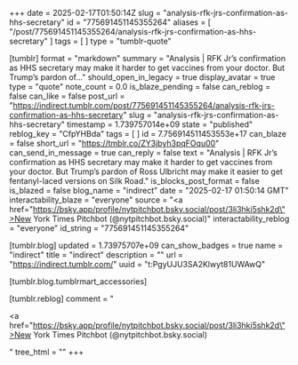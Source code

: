 +++
date = 2025-02-17T01:50:14Z
slug = "analysis-rfk-jrs-confirmation-as-hhs-secretary"
id = "775691451145355264"
aliases = [ "/post/775691451145355264/analysis-rfk-jrs-confirmation-as-hhs-secretary" ]
tags = [ ]
type = "tumblr-quote"

[tumblr]
format = "markdown"
summary = "Analysis | RFK Jr’s confirmation as HHS secretary may make it harder to get vaccines from your doctor. But Trump’s pardon of..."
should_open_in_legacy = true
display_avatar = true
type = "quote"
note_count = 0.0
is_blaze_pending = false
can_reblog = false
can_like = false
post_url = "https://indirect.tumblr.com/post/775691451145355264/analysis-rfk-jrs-confirmation-as-hhs-secretary"
slug = "analysis-rfk-jrs-confirmation-as-hhs-secretary"
timestamp = 1.739757014e+09
state = "published"
reblog_key = "CfpYHBda"
tags = [ ]
id = 7.756914511453553e+17
can_blaze = false
short_url = "https://tmblr.co/ZY3jbyh3pqFOqu00"
can_send_in_message = true
can_reply = false
text = "Analysis | RFK Jr&rsquo;s confirmation as HHS secretary may make it harder to get vaccines from your doctor. But Trump&rsquo;s pardon of Ross Ulbricht may make it easier to get fentanyl-laced versions on Silk Road."
is_blocks_post_format = false
is_blazed = false
blog_name = "indirect"
date = "2025-02-17 01:50:14 GMT"
interactability_blaze = "everyone"
source = "<a href=\"https://bsky.app/profile/nytpitchbot.bsky.social/post/3li3hki5shk2d\">New York Times Pitchbot (@nytpitchbot.bsky.social)</a>"
interactability_reblog = "everyone"
id_string = "775691451145355264"

[tumblr.blog]
updated = 1.73975707e+09
can_show_badges = true
name = "indirect"
title = "indirect"
description = ""
url = "https://indirect.tumblr.com/"
uuid = "t:PgyUJU3SA2Klwyt81UWAwQ"

[tumblr.blog.tumblrmart_accessories]

[tumblr.reblog]
comment = "<p><a href=\"https://bsky.app/profile/nytpitchbot.bsky.social/post/3li3hki5shk2d\">New York Times Pitchbot (@nytpitchbot.bsky.social)</a></p>"
tree_html = ""
+++
